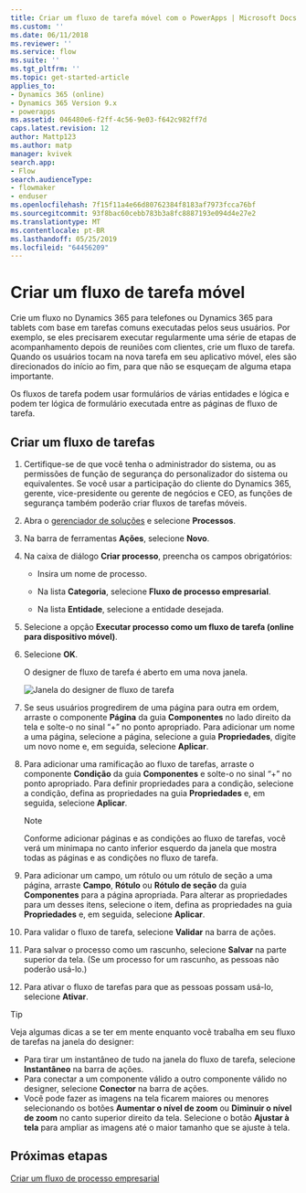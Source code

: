 ```yaml
---
title: Criar um fluxo de tarefa móvel com o PowerApps | Microsoft Docs
ms.custom: ''
ms.date: 06/11/2018
ms.reviewer: ''
ms.service: flow
ms.suite: ''
ms.tgt_pltfrm: ''
ms.topic: get-started-article
applies_to:
- Dynamics 365 (online)
- Dynamics 365 Version 9.x
- powerapps
ms.assetid: 046480e6-f2ff-4c56-9e03-f642c982ff7d
caps.latest.revision: 12
author: Mattp123
ms.author: matp
manager: kvivek
search.app:
- Flow
search.audienceType:
- flowmaker
- enduser
ms.openlocfilehash: 7f15f11a4e66d80762384f8183af7973fcca76bf
ms.sourcegitcommit: 93f8bac60cebb783b3a8fc8887193e094d4e27e2
ms.translationtype: MT
ms.contentlocale: pt-BR
ms.lasthandoff: 05/25/2019
ms.locfileid: "64456209"
---
```

# <a name="create-a-mobile-task-flow"></a>Criar um fluxo de tarefa móvel

Crie um fluxo no Dynamics 365 para telefones ou Dynamics 365 para tablets com base em tarefas comuns executadas pelos seus usuários. Por exemplo, se eles precisarem executar regularmente uma série de etapas de acompanhamento depois de reuniões com clientes, crie um fluxo de tarefa. Quando os usuários tocam na nova tarefa em seu aplicativo móvel, eles são direcionados do início ao fim, para que não se esqueçam de alguma etapa importante.  
  
 Os fluxos de tarefa podem usar formulários de várias entidades e lógica e podem ter lógica de formulário executada entre as páginas de fluxo de tarefa.  
  
## <a name="create-a-task-flow"></a>Criar um fluxo de tarefas
  
1. Certifique-se de que você tenha o administrador do sistema, ou as permissões de função de segurança do personalizador do sistema ou equivalentes. Se você usar a participação do cliente do Dynamics 365, gerente, vice-presidente ou gerente de negócios e CEO, as funções de segurança também poderão criar fluxos de tarefas móveis. 
  
2. Abra o [gerenciador de soluções](/powerapps/maker/model-driven-apps/advanced-navigation#solution-explorer) e selecione **Processos**.  
  
3.  Na barra de ferramentas **Ações**, selecione **Novo**.  
  
4.  Na caixa de diálogo **Criar processo**, preencha os campos obrigatórios:  
  
    -   Insira um nome de processo.  
  
    -   Na lista **Categoria**, selecione **Fluxo de processo empresarial**.  
  
    -   Na lista **Entidade**, selecione a entidade desejada.  
  
5.  Selecione a opção **Executar processo como um fluxo de tarefa (online para dispositivo móvel)**.  
  
6.  Selecione **OK**.
  
     O designer de fluxo de tarefa é aberto em uma nova janela.  
  
     ![Janela do designer de fluxo de tarefa](media/task-flow-designer-window.png "Janela do designer de fluxo de tarefa") 
  
7.  Se seus usuários progredirem de uma página para outra em ordem, arraste o componente **Página** da guia **Componentes** no lado direito da tela e solte-o no sinal “+” no ponto apropriado. Para adicionar um nome a uma página, selecione a página, selecione a guia **Propriedades**, digite um novo nome e, em seguida, selecione **Aplicar**.  
  
8.  Para adicionar uma ramificação ao fluxo de tarefas, arraste o componente **Condição** da guia **Componentes** e solte-o no sinal “+” no ponto apropriado. Para definir propriedades para a condição, selecione a condição, defina as propriedades na guia **Propriedades** e, em seguida, selecione **Aplicar**.  
  
    > [!NOTE]
    >  Conforme adicionar páginas e as condições ao fluxo de tarefas, você verá um minimapa no canto inferior esquerdo da janela que mostra todas as páginas e as condições no fluxo de tarefa.  
  
9. Para adicionar um campo, um rótulo ou um rótulo de seção a uma página, arraste **Campo**, **Rótulo** ou **Rótulo de seção** da guia **Componentes** para a página apropriada. Para alterar as propriedades para um desses itens, selecione o item, defina as propriedades na guia **Propriedades** e, em seguida, selecione **Aplicar**.  
  
10. Para validar o fluxo de tarefa, selecione **Validar** na barra de ações.  
  
11. Para salvar o processo como um rascunho, selecione **Salvar** na parte superior da tela. (Se um processo for um rascunho, as pessoas não poderão usá-lo.)  
  
12. Para ativar o fluxo de tarefas para que as pessoas possam usá-lo, selecione **Ativar**.  
  
> [!TIP]
>  Veja algumas dicas a se ter em mente enquanto você trabalha em seu fluxo de tarefas na janela do designer:  
>   
> -  Para tirar um instantâneo de tudo na janela do fluxo de tarefa, selecione **Instantâneo** na barra de ações.  
> -  Para conectar a um componente válido a outro componente válido no designer, selecione **Conector** na barra de ações.  
> -  Você pode fazer as imagens na tela ficarem maiores ou menores selecionando os botões **Aumentar o nível de zoom** ou **Diminuir o nível de zoom** no canto superior direito da tela. Selecione o botão **Ajustar à tela** para ampliar as imagens até o maior tamanho que se ajuste à tela.  
  
## <a name="next-steps"></a>Próximas etapas  
 [Criar um fluxo de processo empresarial](create-business-process-flow.md)   

